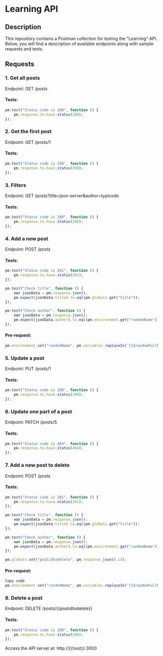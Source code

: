 
# Learning API
## Description
This repository contains a Postman collection for testing the "Learning" API. Below, you will find a description of available endpoints along with sample requests and tests.

## Requests
### 1. Get all posts
Endpoint: GET /posts

#### Tests:

```javascript
pm.test("Status code is 200", function () {
    pm.response.to.have.status(200);
});
```
### 2. Get the first post
Endpoint: GET /posts/1

#### Tests:

```javascript
pm.test("Status code is 200", function () {
    pm.response.to.have.status(200);
});
```
### 3. Filters
Endpoint: GET /posts?title=json-server&author=typicode

#### Tests:

```javascript
pm.test("Status code is 200", function () {
    pm.response.to.have.status(200);
});
```
### 4. Add a new post
Endpoint: POST /posts

#### Tests:

```javascript
pm.test("Status code is 201", function () {
    pm.response.to.have.status(201);
});

pm.test("Check title", function () {
    var jsonData = pm.response.json();
    pm.expect(jsonData.title).to.eql(pm.globals.get("title"));
});

pm.test("Check author", function () {
    var jsonData = pm.response.json();
    pm.expect(jsonData.author).to.eql(pm.environment.get("randomName"));
});
```
#### Pre-request:

```javascript
pm.environment.set("randomName", pm.variables.replaceIn('{{$randomFullName}}'));
```

### 5. Update a post
Endpoint: PUT /posts/1

#### Tests:

```javascript
pm.test("Status code is 200", function () {
    pm.response.to.have.status(200);
});
```

### 6. Update one part of a post
Endpoint: PATCH /posts/5

#### Tests:

```javascript
pm.test("Status code is 404", function () {
    pm.response.to.have.status(404);
});
```

### 7. Add a new post to delete
Endpoint: POST /posts

#### Tests:

```javascript
pm.test("Status code is 201", function () {
    pm.response.to.have.status(201);
});

pm.test("Check title", function () {
    var jsonData = pm.response.json();
    pm.expect(jsonData.title).to.eql(pm.globals.get("title"));
});

pm.test("Check author", function () {
    var jsonData = pm.response.json();
    pm.expect(jsonData.author).to.eql(pm.environment.get("randomName"));
});

pm.globals.set("postidtodelete", pm.response.json().id);
```
#### Pre-request:

```javascript
Copy code
pm.environment.set("randomName", pm.variables.replaceIn('{{$randomFullName}}'));
```
### 8. Delete a post
Endpoint: DELETE /posts/{{postidtodelete}}

#### Tests:

```javascript
pm.test("Status code is 200", function () {
    pm.response.to.have.status(200);
});
```
Access the API server at: http://{{host}}:3000
